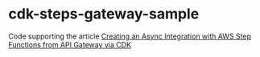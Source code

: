 # cdk-steps-gateway-sample

Code supporting the article [Creating an Async Integration with AWS Step Functions from API Gateway via CDK](tinyurl.com/29yzm5du)
